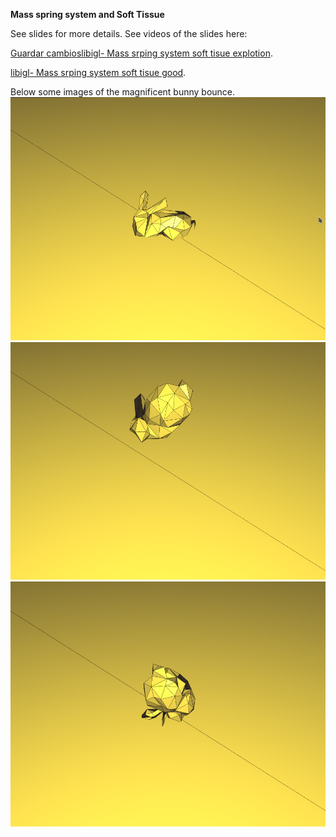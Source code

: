 **Mass spring system and Soft Tissue**

See slides for more details.
See videos of the slides here:

[Guardar cambioslibigl- Mass srping system soft tisue explotion](https://youtu.be/Yd_L4Kd0GjE).

[libigl- Mass srping system soft tisue good](https://youtu.be/U-NebBkrkh8).


Below some images of the magnificent bunny bounce.
![](bunny1.png)
![](bunny2.png)
![](bunny3.png)
